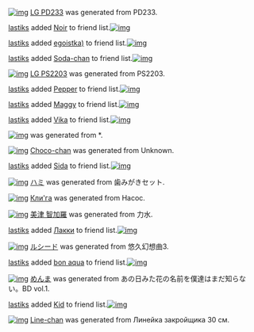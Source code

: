 [![img](http://img820.imageshack.us/img820/3783/ndn9.png)](http://www.barcodekanojo.com/kanojo/2546953/LG%20PD233) [LG PD233](http://www.barcodekanojo.com/kanojo/2546953/LG%20PD233) was generated from PD233.

[lastiks](http://www.barcodekanojo.com/user/401085/lastiks) added [Noir](http://www.barcodekanojo.com/kanojo/2489531/Noir) to friend list.[![img](http://img208.imageshack.us/img208/4154/ungq.png)](http://www.barcodekanojo.com/kanojo/2489531/Noir) 

[lastiks](http://www.barcodekanojo.com/user/401085/lastiks) added [egoistka)](http://www.barcodekanojo.com/kanojo/2001230/egoistka%29) to friend list.[![img](http://img202.imageshack.us/img202/589/ylpx.png)](http://www.barcodekanojo.com/kanojo/2001230/egoistka%29) 

[lastiks](http://www.barcodekanojo.com/user/401085/lastiks) added [Soda-chan](http://www.barcodekanojo.com/kanojo/2543761/Soda-chan) to friend list.[![img](http://img89.imageshack.us/img89/867/ydbh.png)](http://www.barcodekanojo.com/kanojo/2543761/Soda-chan) 

[![img](http://img11.imageshack.us/img11/6326/7cpw.png)](http://www.barcodekanojo.com/kanojo/2546954/LG%20PS2203) [LG PS2203](http://www.barcodekanojo.com/kanojo/2546954/LG%20PS2203) was generated from PS2203.

[lastiks](http://www.barcodekanojo.com/user/401085/lastiks) added [Pepper](http://www.barcodekanojo.com/kanojo/2500245/Pepper) to friend list.[![img](http://img843.imageshack.us/img843/7923/r5rp.png)](http://www.barcodekanojo.com/kanojo/2500245/Pepper) 

[lastiks](http://www.barcodekanojo.com/user/401085/lastiks) added [Maggy](http://www.barcodekanojo.com/kanojo/1437918/Maggy) to friend list.[![img](http://img9.imageshack.us/img9/7964/sglu.png)](http://www.barcodekanojo.com/kanojo/1437918/Maggy) 

[lastiks](http://www.barcodekanojo.com/user/401085/lastiks) added [Vika](http://www.barcodekanojo.com/kanojo/2502614/Vika) to friend list.[![img](http://img198.imageshack.us/img198/9088/ow2f.png)](http://www.barcodekanojo.com/kanojo/2502614/Vika) 

[![img](http://img692.imageshack.us/img692/152/hypa.png)](http://www.barcodekanojo.com/kanojo/2546955/%20) [ ](http://www.barcodekanojo.com/kanojo/2546955/%20) was generated from *.

[![img](http://img89.imageshack.us/img89/8301/aits.png)](http://www.barcodekanojo.com/kanojo/2546956/Choco-chan) [Choco-chan](http://www.barcodekanojo.com/kanojo/2546956/Choco-chan) was generated from Unknown.

[lastiks](http://www.barcodekanojo.com/user/401085/lastiks) added [Sida](http://www.barcodekanojo.com/kanojo/2538370/Sida) to friend list.[![img](http://img824.imageshack.us/img824/3348/cm7m.png)](http://www.barcodekanojo.com/kanojo/2538370/Sida) 

[![img](http://img266.imageshack.us/img266/6748/x5v3.png)](http://www.barcodekanojo.com/kanojo/2546957/%E3%83%8F%E3%83%9F) [ハミ](http://www.barcodekanojo.com/kanojo/2546957/%E3%83%8F%E3%83%9F) was generated from 歯みがきセット.

[![img](http://img689.imageshack.us/img689/6782/dp7z.png)](http://www.barcodekanojo.com/kanojo/2546958/%D0%9A%D0%BB%D0%B8%27%D0%B3%D0%B0) [Кли'га](http://www.barcodekanojo.com/kanojo/2546958/%D0%9A%D0%BB%D0%B8%27%D0%B3%D0%B0) was generated from Насос.

[![img](http://img14.imageshack.us/img14/8145/j4kq.png)](http://www.barcodekanojo.com/kanojo/2546959/%E7%BE%8E%E6%B4%A5%20%E6%99%BA%E5%8A%A0%E7%BE%85) [美津 智加羅](http://www.barcodekanojo.com/kanojo/2546959/%E7%BE%8E%E6%B4%A5%20%E6%99%BA%E5%8A%A0%E7%BE%85) was generated from 力水.

[lastiks](http://www.barcodekanojo.com/user/401085/lastiks) added [Лакки](http://www.barcodekanojo.com/kanojo/2540872/%D0%9B%D0%B0%D0%BA%D0%BA%D0%B8) to friend list.[![img](http://img163.imageshack.us/img163/2885/uel5.png)](http://www.barcodekanojo.com/kanojo/2540872/%D0%9B%D0%B0%D0%BA%D0%BA%D0%B8) 

[![img](http://img833.imageshack.us/img833/7964/m56w.png)](http://www.barcodekanojo.com/kanojo/2546960/%E3%83%AB%E3%82%B7%E3%83%BC%E3%83%89) [ルシード](http://www.barcodekanojo.com/kanojo/2546960/%E3%83%AB%E3%82%B7%E3%83%BC%E3%83%89) was generated from 悠久幻想曲3.

[lastiks](http://www.barcodekanojo.com/user/401085/lastiks) added [bon aqua](http://www.barcodekanojo.com/kanojo/2512468/bon%20aqua) to friend list.[![img](http://img12.imageshack.us/img12/5425/4x3j.png)](http://www.barcodekanojo.com/kanojo/2512468/bon%20aqua) 

[![img](http://img202.imageshack.us/img202/3483/tb5k.png)](http://www.barcodekanojo.com/kanojo/2546961/%E3%82%81%E3%82%93%E3%81%BE) [めんま](http://www.barcodekanojo.com/kanojo/2546961/%E3%82%81%E3%82%93%E3%81%BE) was generated from あの日みた花の名前を僕達はまだ知らない。BD vol.1.

[lastiks](http://www.barcodekanojo.com/user/401085/lastiks) added [Kid](http://www.barcodekanojo.com/kanojo/2479077/Kid) to friend list.[![img](http://img202.imageshack.us/img202/7356/s3c9.png)](http://www.barcodekanojo.com/kanojo/2479077/Kid) 

[![img](http://img707.imageshack.us/img707/6691/57yf.png)](http://www.barcodekanojo.com/kanojo/2546962/Line-chan) [Line-chan](http://www.barcodekanojo.com/kanojo/2546962/Line-chan) was generated from Линейка закройщика 30 см.

